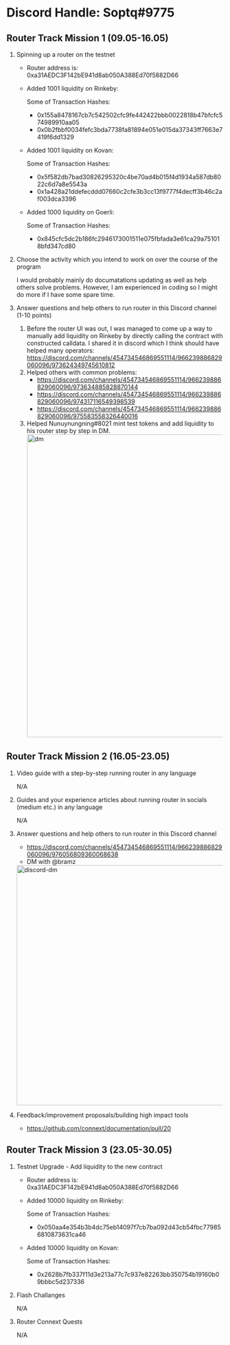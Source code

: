 # Discord Handle: Soptq#9775
## Router Track Mission 1 (09.05-16.05)

1) Spinning up a router on the testnet

    - Router address is: 0xa31AEDC3F142bE941d8ab050A388Ed70f5882D66

    - Added 1001 liquidity on Rinkeby: 

        Some of Transaction Hashes:    
        - 0x155a8478167cb7c542502cfc9fe442422bbb0022818b47bfcfc574989910aa05
        - 0x0b2fbbf0034fefc3bda7738fa81894e051e015da37343ff7663e7419f6dd1329   

    - Added 1001 liquidity on Kovan:

        Some of Transaction Hashes:    
        - 0x5f582db7bad30826295320c4be70ad4b015f4d1934a587db8022c6d7a8e5543a
        - 0x1a428a21ddefecddd07660c2cfe3b3cc13f9777f4decff3b46c2af003dca3396
   
    - Added 1000 liquidity on Goerli:
        
        Some of Transaction Hashes:
        - 0x845cfc5dc2b186fc2946173001511e075fbfada3e61ca29a751018bfd347cd80

2) Choose the activity which you intend to work on over the course of the program

    I would probably mainly do documatations updating as well as help others solve problems. However, I am experienced in coding so I might do more if I have some spare time.

3) Answer questions and help others to run router in this Discord channel (1-10 points)

    1. Before the router UI was out, I was managed to come up a way to manually add liquidity on Rinkeby by directly calling the contract with constructed calldata. I shared it in discord which I think should have helped many operators: https://discord.com/channels/454734546869551114/966239886829060096/973624349745610812
    2. Helped others with common problems: 
       - https://discord.com/channels/454734546869551114/966239886829060096/973634885828870144
       - https://discord.com/channels/454734546869551114/966239886829060096/974317116549398539
       - https://discord.com/channels/454734546869551114/966239886829060096/975583558326440016
    3. Helped Nunuynungning#8021 mint test tokens and add liquidity to his router step by step in DM. 
       <img width="705" alt="dm" src="https://user-images.githubusercontent.com/32592090/168741720-f31ae2c5-6f34-489a-b98f-8f0124e86e6a.png">

## Router Track Mission 2 (16.05-23.05)

1) Video guide with a step-by-step running router in any language

    N/A

2) Guides and your experience articles about running router in socials (medium etc.) in any language

    N/A

3) Answer questions and help others to run router in this Discord channel

    - https://discord.com/channels/454734546869551114/966239886829060096/976056809360068638
    - DM with @bramz
    <img width="559" alt="discord-dm" src="https://user-images.githubusercontent.com/32592090/170805241-79577caa-7a22-4aeb-b028-0660a2351915.png">

4) Feedback/improvement proposals/building high impact tools
    - https://github.com/connext/documentation/pull/20

## Router Track Mission 3 (23.05-30.05)

1) Testnet Upgrade - Add liquidity to the new contract

    - Router address is: 0xa31AEDC3F142bE941d8ab050A388Ed70f5882D66

    - Added 10000 liquidity on Rinkeby: 

        Some of Transaction Hashes:    
        - 0x050aa4e354b3b4dc75eb14097f7cb7ba092d43cb54fbc779856810873631ca46

    - Added 10000 liquidity on Kovan:

        Some of Transaction Hashes:    
        - 0x2628b7fb337f11d3e213a77c7c937e82263bb350754b19160b09bbbc5d237336

2) Flash Challanges

    N/A

3) Router Connext Quests

    N/A
